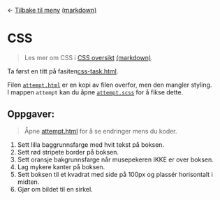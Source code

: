 <link href="base.css" rel="stylesheet" type="text/css" />

← [Tilbake til meny](README.html) [(markdown)](/README.md)

# CSS

> Les mer om CSS i [CSS oversikt](/docs/css-overview.md) [(markdown)](/docs/css-overview.md).

Ta først en titt på fasiten[css-task.html](/tasks/3-css/solution/css-task.html).

Filen [`attempt.html`](attempt/attempt.html) er en kopi av filen overfor, men den mangler styling. <br>
I mappen `attempt` kan du åpne [`attempt.scss`](attempt/attempt.scss) for å fikse dette.

## Oppgaver:

> Åpne [attempt.html](attempt/attempt.html) for å se endringer mens du koder.

1. Sett lilla baggrunnsfarge med hvit tekst på boksen.
2. Sett rød stripete border på boksen.
3. Sett oransje bakgrunnsfarge når musepekeren IKKE er over boksen.
4. Lag mykere kanter på boksen.
5. Sett boksen til et kvadrat med side på 100px og plassér horisontalt i midten.
6. Gjør om bildet til en sirkel.

